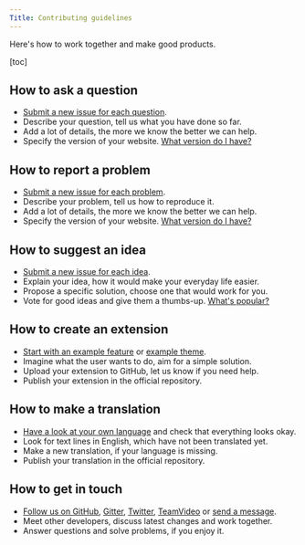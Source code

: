```yaml
---
Title: Contributing guidelines
---
```

Here's how to work together and make good products.

[toc]

## How to ask a question

* [Submit a new issue for each question](https://github.com/datenstrom/yellow/issues).
* Describe your question, tell us what you have done so far.
* Add a lot of details, the more we know the better we can help.
* Specify the version of your website. [What version do I have?](https://github.com/datenstrom/yellow-extensions/tree/master/source/update)

## How to report a problem

* [Submit a new issue for each problem](https://github.com/datenstrom/yellow/issues).
* Describe your problem, tell us how to reproduce it.
* Add a lot of details, the more we know the better we can help.
* Specify the version of your website. [What version do I have?](https://github.com/datenstrom/yellow-extensions/tree/master/source/update)

## How to suggest an idea

* [Submit a new issue for each idea](https://github.com/datenstrom/yellow/issues).
* Explain your idea, how it would make your everyday life easier.
* Propose a specific solution, choose one that would work for you.
* Vote for good ideas and give them a thumbs-up. [What's popular?](https://github.com/datenstrom/yellow/issues?q=is%3Aopen+is%3Aissue+sort%3Areactions-%2B1-desc+label%3Aidea)

## How to create an extension

* [Start with an example feature](https://github.com/schulle4u/yellow-extension-helloworld) or [example theme](https://github.com/schulle4u/yellow-extension-basic).
* Imagine what the user wants to do, aim for a simple solution.
* Upload your extension to GitHub, let us know if you need help.
* Publish your extension in the official repository.

## How to make a translation

* [Have a look at your own language](https://github.com/datenstrom/yellow-extensions#languages) and check that everything looks okay. 
* Look for text lines in English, which have not been translated yet. 
* Make a new translation, if your language is missing.
* Publish your translation in the official repository.

## How to get in touch

* [Follow us on GitHub](https://github.com/datenstrom/yellow), [Gitter](https://gitter.im/datenstrom/yellow), [Twitter](https://twitter.com/datendeveloper), [TeamVideo](https://team.video/datendeveloper) or [send a message](https://datenstrom.se/contact/).
* Meet other developers, discuss latest changes and work together. 
* Answer questions and solve problems, if you enjoy it.
